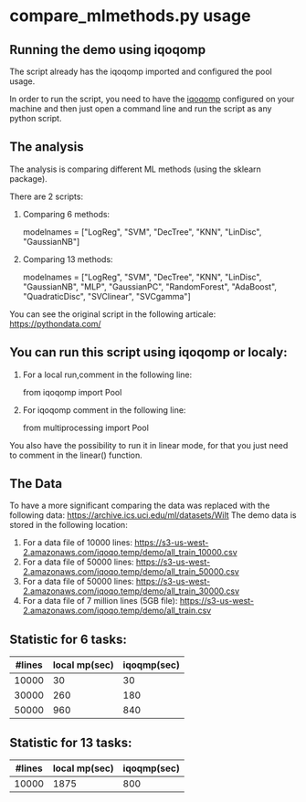 # compare_mlmethods.py usage


## Running the demo using iqoqomp
The script already has the iqoqomp imported and configured the pool usage.

In order to run the script, you need to have the [iqoqomp](https://github.com/Iqoqo/iqoqomp) configured on your machine and then just open a command line and run the script as any python script.

## The analysis
The analysis is comparing different ML methods (using the sklearn package).

There are 2 scripts:

1. Comparing 6 methods:

   modelnames = ["LogReg", "SVM", "DecTree", "KNN", "LinDisc", "GaussianNB"]

2. Comparing 13 methods:
   
   modelnames = ["LogReg", "SVM", "DecTree", "KNN", "LinDisc", "GaussianNB",
              "MLP", "GaussianPC", "RandomForest", "AdaBoost", "QuadraticDisc",
              "SVClinear", "SVCgamma"]

You can see the original script in the following articale:
https://pythondata.com/

## You can run this script using iqoqomp or localy:

1. For a local run,comment in the following line:

   from iqoqomp import Pool

2. For iqoqomp comment in the following line:

   from multiprocessing import Pool

You also have the possibility to run it in linear mode, for that you just need to comment in the linear() function.

## The Data

To have a more significant comparing the data was replaced with the following data: https://archive.ics.uci.edu/ml/datasets/Wilt
The demo data is stored in the following location:
1. For a data file of 10000 lines: https://s3-us-west-2.amazonaws.com/iqoqo.temp/demo/all_train_10000.csv
2. For a data file of 50000 lines: https://s3-us-west-2.amazonaws.com/iqoqo.temp/demo/all_train_50000.csv
3. For a data file of 50000 lines: https://s3-us-west-2.amazonaws.com/iqoqo.temp/demo/all_train_30000.csv
4. For a data file of 7 million lines (5GB file): https://s3-us-west-2.amazonaws.com/iqoqo.temp/demo/all_train.csv


## Statistic for 6 tasks:

#lines |local mp(sec) | iqoqmp(sec) |
--- | --- | --- |
10000	 | 30 | 30 | 
30000 | 260 | 180 |
50000 | 960 | 840 |

## Statistic for 13 tasks:

#lines |local mp(sec) | iqoqmp(sec) |
--- | --- | --- |
10000	 | 1875 | 800 | 


